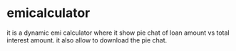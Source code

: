 # emicalculator
it is a dynamic emi calculator where it show pie chat of loan amount vs total interest amount. 
it also allow to download the pie chat.
